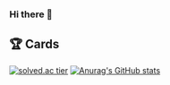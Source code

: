 ### Hi there 👋

<!--
**munhwas1140/munhwas1140** is a ✨ _special_ ✨ repository because its `README.md` (this file) appears on your GitHub profile.

Here are some ideas to get you started:

- 🔭 I’m currently working on ...
- 🌱 I’m currently learning ...
- 👯 I’m looking to collaborate on ...
- 🤔 I’m looking for help with ...
- 💬 Ask me about ...
- 📫 How to reach me: ...
- 😄 Pronouns: ...
- ⚡ Fun fact: ...
-->

## 🏆 Cards
[![solved.ac tier](http://mazassumnida.wtf/api/v2/generate_badge?boj=munhwas1140)](https://solved.ac/munhwas1140)
[![Anurag's GitHub stats](https://github-readme-stats.vercel.app/api?username=munhwas1140)](https://github.com/munhwas1140)
